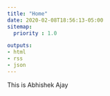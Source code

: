 ```yaml
---
title: "Home"
date: 2020-02-08T18:56:13-05:00
sitemap:
  priority : 1.0

outputs:
- html
- rss
- json
---
```

<p>This is Abhishek Ajay</p>
